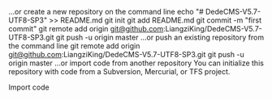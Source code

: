 …or create a new repository on the command line
 echo "# DedeCMS-V5.7-UTF8-SP3" >> README.md
git init
git add README.md
git commit -m "first commit"
git remote add origin git@github.com:LiangziKing/DedeCMS-V5.7-UTF8-SP3.git
git push -u origin master
…or push an existing repository from the command line
 git remote add origin git@github.com:LiangziKing/DedeCMS-V5.7-UTF8-SP3.git
git push -u origin master
…or import code from another repository
You can initialize this repository with code from a Subversion, Mercurial, or TFS project.

Import code
